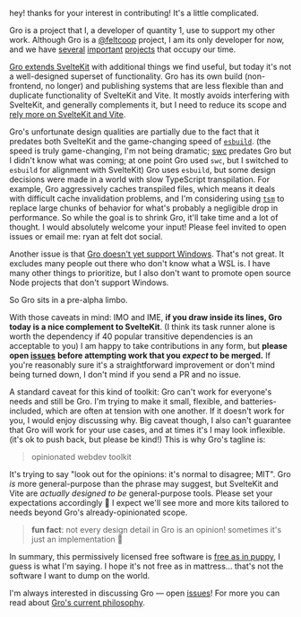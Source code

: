 hey! thanks for your interest in contributing! It's a little complicated.

Gro is a project that I, a developer of quantity 1, use to support my other work.
Although Gro is a [@feltcoop](https://github.com/feltcoop) project,
I am its only developer for now,
and we have
[several](https://github.com/feltcoop/felt)
[important](https://github.com/feltcoop/felt-server)
[projects](https://github.com/feltcoop/felt.social)
that occupy our time.

[Gro extends SvelteKit](https://github.com/feltcoop/gro/blob/main/src/docs/sveltekit.md)
with additional things we find useful,
but today it's not a well-designed superset of functionality.
Gro has its own build (non-frontend, no longer) and publishing systems
that are less flexible than and duplicate functionality of SvelteKit and Vite.
It mostly avoids interfering with SvelteKit, and generally complements it,
but I need to reduce its scope and
[rely more on SvelteKit and Vite](https://github.com/feltcoop/gro/blob/main/src/docs/sveltekit.md).

Gro's unfortunate design qualities are partially due to the fact that
it predates both SvelteKit and the game-changing speed of
[`esbuild`](https://github.com/evanw/esbuild).
(the speed is truly game-changing, I'm not being dramatic;
[swc](https://github.com/swc-project/swc) predates Gro but I didn't know what was coming;
at one point Gro used `swc`, but I switched to `esbuild` for alignment with SvelteKit)
Gro uses `esbuild`, but some design decisions
were made in a world with slow TypeScript transpilation.
For example, Gro aggressively caches transpiled files,
which means it deals with difficult cache invalidation problems,
and I'm considering using [`tsm`](https://github.com/lukeed/tsm/)
to replace large chunks of behavior for what's probably a negligible drop in performance.
So while the goal is to shrink Gro, it'll take time and a lot of thought.
I would absolutely welcome your input!
Please feel invited to open issues or email me: ryan at felt dot social.

Another issue is that [Gro doesn't yet support Windows](https://github.com/feltcoop/gro/issues/319).
That's not great.
It excludes many people out there who don't know what a WSL is.
I have many other things to prioritize,
but I also don't want to promote open source Node projects that don't support Windows.

So Gro sits in a pre-alpha limbo.

With those caveats in mind: IMO and IME,
**if you draw inside its lines, Gro today is a nice complement to SvelteKit**.
(I think its task runner alone is worth the dependency
if 40 popular transitive dependencies is an acceptable to you)
I am happy to take contributions in any form,
but **please open [issues](https://github.com/feltcoop/gro/issues)**
**before attempting work that you _expect_ to be merged.**
If you're reasonably sure it's a straightforward improvement or don't mind being turned down,
I don't mind if you send a PR and no issue.

A standard caveat for this kind of toolkit: Gro can't work for everyone's needs and still be Gro.
I'm trying to make it small, flexible, and batteries-included,
which are often at tension with one another.
If it doesn't work for you, I would enjoy discussing why.
Big caveat though, I also can't guarantee that Gro will work for your use cases,
and at times it's I may look inflexible. (it's ok to push back, but please be kind!)
This is why Gro's tagline is:

> opinionated webdev toolkit

It's trying to say "look out for the opinions: it's normal to disagree; MIT".
Gro _is_ more general-purpose than the phrase may suggest,
but SvelteKit and Vite are _actually designed to be_ general-purpose tools.
Please set your expectations accordingly 🐢
I expect we'll see more and more kits tailored
to needs beyond Gro's already-opinionated scope.

> **fun fact**: not every design detail in Gro is an opinion! sometimes it's just an implementation 🐌

In summary, this permissively licensed free software is
[free as in puppy](https://twitter.com/GalaxyKate/status/1371159136684105728),
I guess is what I'm saying.
I hope it's not free as in mattress... that's not the software I want to dump on the world.

I'm always interested in discussing Gro —
open [issues](https://github.com/feltcoop/gro/issues)!
For more you can read about [Gro's current philosophy](/src/docs/philosophy.md).
